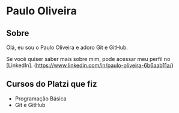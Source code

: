 # Paulo Oliveira

## Sobre

Olá, eu sou o Paulo Oliveira e adoro Git e GitHub.

Se você quiser saber mais sobre mim, pode acessar meu perfil no [LinkedIn]. (https://www.linkedin.com/in/paulo-oliveira-6b6aab11a/)

## Cursos do Platzi que fiz

- Programação Básica
- Git e GitHub
